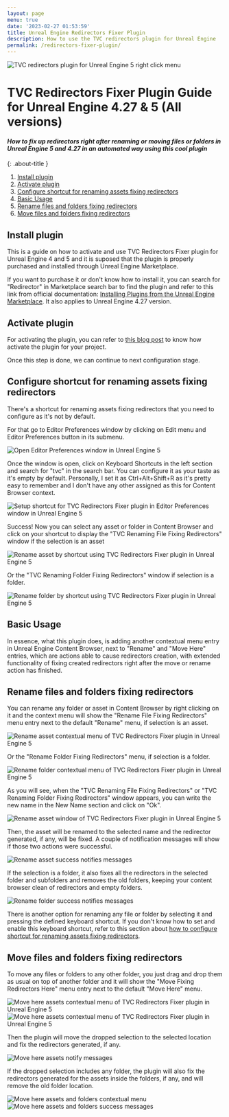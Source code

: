 ```yaml
---
layout: page
menu: true
date: '2023-02-27 01:53:59'
title: Unreal Engine Redirectors Fixer Plugin
description: How to use the TVC redirectors plugin for Unreal Engine
permalink: /redirectors-fixer-plugin/
---
```


<img class="img" src="https://tvillalbac.github.io/blog/assets/img/posts/plugin-fix-up-unreal-engine-redirectors-automated-system.jpg" alt="TVC redirectors plugin for Unreal Engine 5 right click menu">

# TVC Redirectors Fixer Plugin Guide for Unreal Engine 4.27 & 5 (All versions)

#### *How to fix up redirectors right after renaming or moving files or folders in Unreal Engine 5 and 4.27 in an automated way using this cool plugin*
{: .about-title }

1. <a href="https://tvillalbac.github.io/blog/redirectors-fixer-plugin/#install-plugin">Install plugin</a>
2. <a href="https://tvillalbac.github.io/blog/redirectors-fixer-plugin/#activate-plugin">Activate plugin</a>
3. <a href="https://tvillalbac.github.io/blog/redirectors-fixer-plugin/#configure-shortcut-for-renaming-assets-fixing-redirectors">Configure shortcut for renaming assets fixing redirectors</a>
4. <a href="https://tvillalbac.github.io/blog/redirectors-fixer-plugin/#basic-usage">Basic Usage</a>
5. <a href="https://tvillalbac.github.io/blog/redirectors-fixer-plugin/#rename-files-and-folders-fixing-redirectors">Rename files and folders fixing redirectors</a>
6. <a href="https://tvillalbac.github.io/blog/redirectors-fixer-plugin/#move-files-and-folders-fixing-redirectors">Move files and folders fixing redirectors</a>


## Install plugin

This is a guide on how to activate and use TVC Redirectors Fixer plugin for Unreal Engine 4 and 5 and it is suposed that the plugin is properly purchased and installed through Unreal Engine Marketplace.

If you want to purchase it or don't know how to install it, you can search for "Redirector" in Marketplace search bar to find the plugin and refer to this link from official documentation: <a href="https://docs.unrealengine.com/5.0/en-US/working-with-plugins-in-unreal-engine/#installingpluginsfromtheunrealenginemarketplace">Installing Plugins from the Unreal Engine Marketplace</a>. It also applies to Unreal Engine 4.27 version.

## Activate plugin

For activating the plugin, you can refer to <a href="https://tvillalbac.github.io/blog/how-to-activate-unreal-engine-plugin/">this blog post</a> to know how activate the plugin for your project.

Once this step is done, we can continue to next configuration stage.

## Configure shortcut for renaming assets fixing redirectors

There's a shortcut for renaming assets fixing redirectors that you need to configure as it's not by default.

For that go to Editor Preferences window by clicking on Edit menu and Editor Preferences button in its submenu.

<img class="img" src="https://tvillalbac.github.io/blog/assets/img/pages/RedirectorsFixerGuide/open-editor-preferences-window-unreal-engine.jpg" alt="Open Editor Preferences window in Unreal Engine 5">

Once the window is open, click on Keyboard Shortcuts in the left section and search for "tvc" in the search bar. You can configure it as your taste as it's empty by default. Personally, I set it as Ctrl+Alt+Shift+R as it's pretty easy to remember and I don't have any other assigned as this for Content Browser context.

<img class="img" src="https://tvillalbac.github.io/blog/assets/img/pages/RedirectorsFixerGuide/tvc-redirectors-fixer-plugin-shortcut-setup.jpg" alt="Setup shortcut for TVC Redirectors Fixer plugin in Editor Preferences window in Unreal Engine 5">

Success! Now you can select any asset or folder in Content Browser and click on your shortcut to display the "TVC Renaming File Fixing Redirectors" window if the selection is an asset

<img class="img" src="https://tvillalbac.github.io/blog/assets/img/pages/RedirectorsFixerGuide/rename-asset-fixing-redirectors-using-shortcut.jpg" alt="Rename asset by shortcut using TVC Redirectors Fixer plugin in Unreal Engine 5">

Or the "TVC Renaming Folder Fixing Redirectors" window if selection is a folder.

<img class="img" src="https://tvillalbac.github.io/blog/assets/img/pages/RedirectorsFixerGuide/rename-asset-fixing-redirectors-using-shortcut-in-folder.jpg" alt="Rename folder by shortcut using TVC Redirectors Fixer plugin in Unreal Engine 5">

## Basic Usage

In essence, what this plugin does, is adding another contextual menu entry in Unreal Engine Content Browser, next to "Rename" and "Move Here" entries, which are actions able to cause redirectors creation, with extended functionality of fixing created redirectors right after the move or rename action has finished.

## Rename files and folders fixing redirectors

You can rename any folder or asset in Content Browser by right clicking on it and the context menu will show the "Rename File Fixing Redirectors" menu entry next to the default "Rename" menu, if selection is an asset.

<img class="img" src="https://tvillalbac.github.io/blog/assets/img/pages/RedirectorsFixerGuide/rename-asset-fixing-redirectors-plugin-contextual-menu.jpg" alt="Rename asset contextual menu of TVC Redirectors Fixer plugin in Unreal Engine 5">

Or the "Rename Folder Fixing Redirectors" menu, if selection is a folder.

<img class="img" src="https://tvillalbac.github.io/blog/assets/img/pages/RedirectorsFixerGuide/rename-folder-fixing-redirectors-plugin-contextual-menu.jpg" alt="Rename folder contextual menu of TVC Redirectors Fixer plugin in Unreal Engine 5">

As you will see, when the "TVC Renaming File Fixing Redirectors" or "TVC Renaming Folder Fixing Redirectors" window appears, you can write the new name in the New Name section and click on "Ok".

<img class="img" src="https://tvillalbac.github.io/blog/assets/img/pages/RedirectorsFixerGuide/rename-asset-fixing-redirectors-window.jpg" alt="Rename asset window of TVC Redirectors Fixer plugin in Unreal Engine 5">

Then, the asset will be renamed to the selected name and the redirector generated, if any, will be fixed. A couple of notification messages will show if those two actions were successful.

<img class="img" src="https://tvillalbac.github.io/blog/assets/img/pages/RedirectorsFixerGuide/rename-asset-fixing-redirectors-plugin-success-message.jpg" alt="Rename asset success notifies messages">

If the selection is a folder, it also fixes all the redirectors in the selected folder and subfolders and removes the old folders, keeping your content browser clean of redirectors and empty folders.

<img class="img" src="https://tvillalbac.github.io/blog/assets/img/pages/RedirectorsFixerGuide/rename-folder-fixing-redirectors-plugin-success-message.jpg" alt="Rename folder success notifies messages">

There is another option for renaming any file or folder by selecting it and pressing the defined keyboard shortcut.
If you don't know how to set and enable this keyboard shortcut, refer to this section about <a href="https://tvillalbac.github.io/blog/redirectors-fixer-plugin/#configure-shortcut-for-renaming-assets-fixing-redirectors">how to configure shortcut for renaming assets fixing redirectors</a>.

## Move files and folders fixing redirectors

To move any files or folders to any other folder, you just drag and drop them as usual on top of another folder and it will show the "Move Fixing Redirectors Here" menu entry next to the default "Move Here" menu.

<img class="img" src="https://tvillalbac.github.io/blog/assets/img/pages/RedirectorsFixerGuide/move-here-fixing-redirectors-plugin.jpg" alt="Move here assets contextual menu of TVC Redirectors Fixer plugin in Unreal Engine 5">
<img class="img" src="https://tvillalbac.github.io/blog/assets/img/pages/RedirectorsFixerGuide/move-here-fixing-redirectors-plugin-contextual-menu.jpg" alt="Move here assets contextual menu of TVC Redirectors Fixer plugin in Unreal Engine 5">

Then the plugin will move the dropped selection to the selected location and fix the redirectors generated, if any.

<img class="img" src="https://tvillalbac.github.io/blog/assets/img/pages/RedirectorsFixerGuide/move-files-fixing-redirectors-notify-messages.jpg" alt="Move here assets notify messages">

If the dropped selection includes any folder, the plugin will also fix the redirectors generated for the assets inside the folders, if any, and will remove the old folder location.

<img class="img" src="https://tvillalbac.github.io/blog/assets/img/pages/RedirectorsFixerGuide/move-here-fixing-redirectors-plugin-contextual-menu-multiselection.jpg" alt="Move here assets and folders contextual menu">
<img class="img" src="https://tvillalbac.github.io/blog/assets/img/pages/RedirectorsFixerGuide/move-folder-and-files-fixing-redirectors-plugin-success-messages.jpg" alt="Move here assets and folders success messages">

